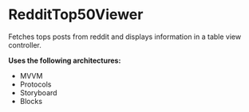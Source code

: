 # RedditTop50Viewer
Fetches tops posts from reddit and displays information in a table view controller. 

**Uses the following architectures:**
* MVVM
* Protocols
* Storyboard
* Blocks
